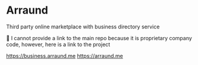 # Arraund
Third party online marketplace with business directory service

👀 I cannot provide a link to the main repo because it is proprietary company code, however, here is a link to the project

https://business.arraund.me
https://arraund.me
